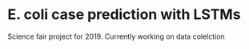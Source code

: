 # E. coli case prediction with LSTMs
Science fair project for 2019. Currently working on data colelction
